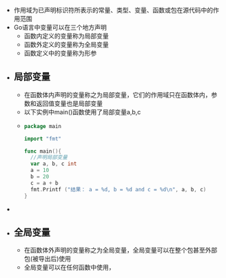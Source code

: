 - 作用域为已声明标识符所表示的常量、类型、变量、函数或包在源代码中的作用范围
- Go语言中变量可以在三个地方声明
	- 函数内定义的变量称为局部变量
	- 函数外定义的变量称为全局变量
	- 函数定义中的变量称为形参
- ## 局部变量
	- 在函数体内声明的变量称之为局部变量，它们的作用域只在函数体内，参数和返回值变量也是局部变量
	- 以下实例中main()函数使用了局部变量a,b,c
	- ```go
	  package main
	  
	  import "fmt"
	  
	  func main(){
	    //声明局部变量
	    var a, b, c int
	    a = 10
	    b = 20
	    c = a + b
	    fmt.Printf ("结果： a = %d, b = %d and c = %d\n", a, b, c)
	  }
	  ```
-
- ## 全局变量
	- 在函数体外声明的变量称之为全局变量，全局变量可以在整个包甚至外部包(被导出后)使用
	- 全局变量可以在任何函数中使用，